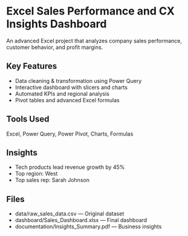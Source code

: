 # Excel Sales Performance and CX Insights Dashboard

An advanced Excel project that analyzes company sales performance, customer behavior, and profit margins.

## Key Features
- Data cleaning & transformation using Power Query
- Interactive dashboard with slicers and charts
- Automated KPIs and regional analysis
- Pivot tables and advanced Excel formulas

## Tools Used
Excel, Power Query, Power Pivot, Charts, Formulas

## Insights
- Tech products lead revenue growth by 45%
- Top region: West
- Top sales rep: Sarah Johnson

## Files
- data/raw_sales_data.csv — Original dataset
- dashboard/Sales_Dashboard.xlsx — Final dashboard
- documentation/Insights_Summary.pdf — Business insights
